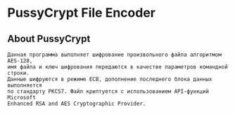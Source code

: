 # PussyCrypt File Encoder

## About PussyCrypt
	Данная программа выполняет шифрование произвольного файла алгоритмом AES-128,
	имя файла и ключ шифрования передаются в качестве параметров командной строки.
	Данные шифруются в режиме ECB, дополнение последнего блока данных выполняется
	по стандарту PKCS7. Файл криптуется с использованием API-функций Microsoft
	Enhanced RSA and AES Cryptographic Provider.
	

